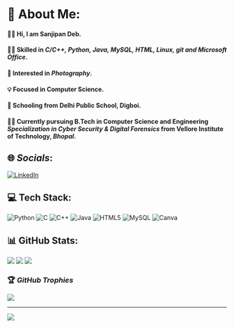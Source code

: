 # 💫 **About Me**:
#### 🙋‍♂️ Hi, I am **Sanjipan Deb**.
#### 👨‍💻 Skilled in ***C/C++, Python, Java, MySQL, HTML, Linux, git and Microsoft Office***.
#### 📸 Interested in ***Photography***.
#### 💡 Focused in **Computer Science**.
#### 🎒 Schooling from **Delhi Public School, Digboi**.
#### 🧑‍🎓 Currently pursuing **B.Tech** in **Computer Science and Engineering *Specialization in Cyber Security & Digital Forensics*** from **Vellore Institute of Technology,** ***Bhopal***.


## 🌐 *Socials*:
[![LinkedIn](https://img.shields.io/badge/LinkedIn-%230077B5.svg?logo=linkedin&logoColor=white)](https://www.linkedin.com/in/sanjipan-deb-834601220/) 

## 💻 **Tech Stack**:
![Python](https://img.shields.io/badge/python-3670A0?style=flat-square&logo=python&logoColor=ffdd54) ![C](https://img.shields.io/badge/c-%2300599C.svg?style=flat-square&logo=c&logoColor=white) ![C++](https://img.shields.io/badge/c++-%2300599C.svg?style=flat-square&logo=c%2B%2B&logoColor=white) ![Java](https://img.shields.io/badge/java-%23ED8B00.svg?style=flat-square&logo=java&logoColor=white) ![HTML5](https://img.shields.io/badge/html5-%23E34F26.svg?style=flat-square&logo=html5&logoColor=white) ![MySQL](https://img.shields.io/badge/mysql-%2300f.svg?style=flat-square&logo=mysql&logoColor=white) ![Canva](https://img.shields.io/badge/Canva-%2300C4CC.svg?style=flat-square&logo=Canva&logoColor=white)
## 📊 **GitHub Stats**:
![](https://github-readme-stats.vercel.app/api?username=Sanjipan&theme=dark&hide_border=false&include_all_commits=false&count_private=false)
![](https://github-readme-streak-stats.herokuapp.com/?user=Sanjipan&theme=dark&hide_border=false)
![](https://github-readme-stats.vercel.app/api/top-langs/?username=Sanjipan&theme=dark&hide_border=false&include_all_commits=false&count_private=false&layout=compact)

### 🏆 *GitHub Trophies*
![](https://github-profile-trophy.vercel.app/?username=Sanjipan&theme=radical&no-frame=false&no-bg=true&margin-w=4)

---
[![](https://visitcount.itsvg.in/api?id=Sanjipan&icon=5&color=3)](https://visitcount.itsvg.in)

